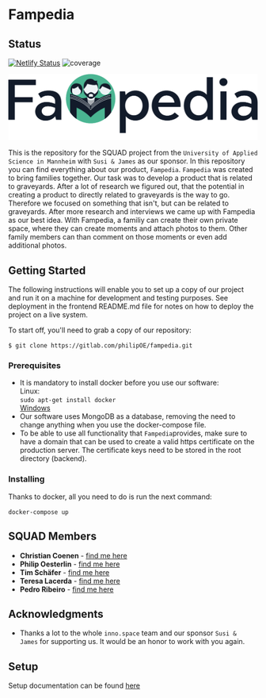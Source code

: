 # Fampedia

## Status
[![Netlify Status](https://api.netlify.com/api/v1/badges/a72c4645-2ef7-4cce-ac81-732f691f1813/deploy-status)](https://app.netlify.com/sites/competent-cray-989081/deploys)
![coverage](https://gitlab.com/philipOE/fampedia/badges/dev/coverage.svg)


![Fampedia Logo](/logo.png)

This is the repository for the SQUAD project from the `University of Applied Science in Mannheim` with `Susi & James` as our sponsor. In this repository you can find everything about our product, `Fampedia`.
`Fampedia` was created to bring families together.
Our task was to develop a product that is related to graveyards. After a lot of research we figured out, that the potential in creating a product to directly related to graveyards is the way to go. Therefore we focused on something that isn't, but can be related to graveyards. After more research and interviews we came up with Fampedia as our best idea. With Fampedia, a familiy can create their own private space, where they can create moments and attach photos to them. Other family members can than comment on those moments or even add additional photos.


## Getting Started

The following instructions will enable you to set up a copy of our project and run it on a machine for development and testing purposes.
See deployment in the frontend README.md file for notes on how to deploy the project on a live system.

To start off, you'll need to grab a copy of our repository:
```
$ git clone https://gitlab.com/philipOE/fampedia.git
```

### Prerequisites

* It is mandatory to install docker before you use our software:     
Linux:   
``
sudo apt-get install docker    
``     
[Windows](https://docs.docker.com/docker-for-windows/install/)      
* Our software uses MongoDB as a database, removing the need to change anything when you use the docker-compose file.
* To be able to use all functionality that `Fampedia`provides, make sure to have a domain that can be used to create a valid https certificate on the production server. The certificate keys need to be stored in the root directory (backend).

### Installing

Thanks to docker, all you need to do is run the next command:
```
docker-compose up
```

## SQUAD Members

* **Christian Coenen** - [find me here](https://www.linkedin.com/in/christian-coenen/)
* **Philip Oesterlin** - [find me here](https://github.com/PhilipOe1612340)
* **Tim Schäfer** - [find me here](https://www.linkedin.com/in/tim-sch%C3%A4fer-266b59149/)
* **Teresa Lacerda** - [find me here](https://www.linkedin.com/in/teresa-lacerda/)
* **Pedro Ribeiro** - [find me here](https://www.linkedin.com/in/pedro-ribeiro-3111a9157/)


## Acknowledgments

* Thanks a lot to the whole `inno.space` team and our sponsor `Susi & James` for supporting us.
It would be an honor to work with you again.


## Setup
Setup documentation can be found [here](Docs/Setup.md)

